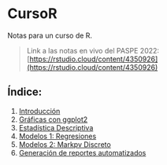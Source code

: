 # CursoR
Notas para un curso de R.

> Link a las notas en vivo del PASPE 2022: [https://rstudio.cloud/content/4350926](https://rstudio.cloud/content/4350926)

## Índice:
1. [Introducción](https://rodrigozepeda.github.io/CursoR/Introducción_a_R.html)
2. [Gráficas con ggplot2](https://rodrigozepeda.github.io/CursoR/Graficación_con_gglot2.html)
3. [Estadística Descriptiva](https://rodrigozepeda.github.io/CursoR/Estadística_Descriptiva.html)
4. [Modelos 1: Regresiones](https://rodrigozepeda.github.io/CursoR/Modelos1_Regresiones.html)
5. [Modelos 2: Markpv Discreto](https://rodrigozepeda.github.io/CursoR/Markov_Discreto.html)
6. [Generación de reportes automatizados](https://rodrigozepeda.github.io/CursoR/Creación_documentos_dinámicos.html)
